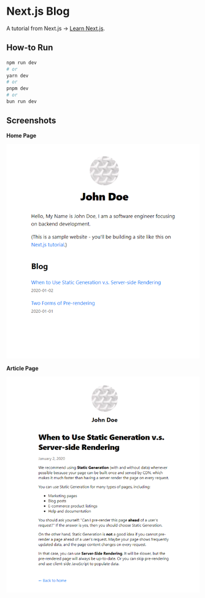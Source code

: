 # Next.js Blog

A tutorial from Next.js -> [Learn Next.js](https://nextjs.org/learn).

## How-to Run

```bash
npm run dev
# or
yarn dev
# or
pnpm dev
# or
bun run dev
```

## Screenshots

**Home Page**

![01_home_page](./screenshots/01_home_page.png "01_home_page")

**Article Page**

![02_article_page](./screenshots/02_article_page.png "02_article_page")
